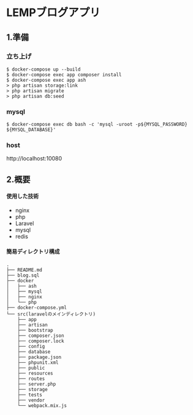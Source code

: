 # LEMPブログアプリ

## 1.準備

### 立ち上げ
```
$ docker-compose up --build
$ docker-compose exec app composer install
$ docker-compose exec app ash
> php artisan storage:link
> php artisan migrate
> php artisan db:seed
```

### mysql
```
$ docker-compose exec db bash -c 'mysql -uroot -p${MYSQL_PASSWORD} ${MYSQL_DATABASE}'
```
### host

http://localhost:10080

## 2.概要

#### 使用した技術
* nginx
* php
* Laravel
* mysql
* redis

#### 簡易ディレクトリ構成

```
.
├── README.md
├── blog.sql
├── docker
│   ├── ash
│   ├── mysql
│   ├── nginx
│   └── php
├── docker-compose.yml
└── src(laravelのメインディレクトリ)
    ├── app
    ├── artisan
    ├── bootstrap
    ├── composer.json
    ├── composer.lock
    ├── config
    ├── database
    ├── package.json
    ├── phpunit.xml
    ├── public
    ├── resources
    ├── routes
    ├── server.php
    ├── storage
    ├── tests
    ├── vendor
    └── webpack.mix.js
```